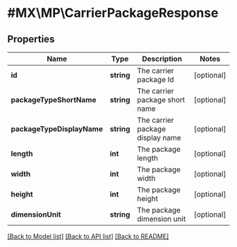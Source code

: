 # #MX\MP\CarrierPackageResponse

## Properties

Name | Type | Description | Notes
------------ | ------------- | ------------- | -------------
**id** | **string** | The carrier package Id | [optional]
**packageTypeShortName** | **string** | The carrier package short name | [optional]
**packageTypeDisplayName** | **string** | The carrier package display name | [optional]
**length** | **int** | The package length | [optional]
**width** | **int** | The package width | [optional]
**height** | **int** | The package height | [optional]
**dimensionUnit** | **string** | The package dimension unit | [optional]


[[Back to Model list]](../) [[Back to API list]](../../Api/MX/MP) [[Back to README]](../../README.md)
